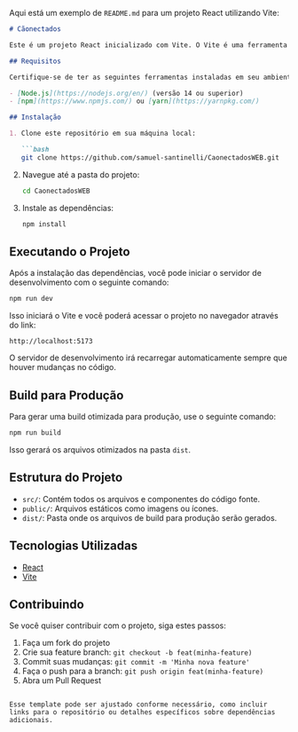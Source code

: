 Aqui está um exemplo de `README.md` para um projeto React utilizando Vite:

```markdown
# Cãonectados

Este é um projeto React inicializado com Vite. O Vite é uma ferramenta de construção rápida para projetos web, que oferece uma excelente experiência de desenvolvimento.

## Requisitos

Certifique-se de ter as seguintes ferramentas instaladas em seu ambiente:

- [Node.js](https://nodejs.org/en/) (versão 14 ou superior)
- [npm](https://www.npmjs.com/) ou [yarn](https://yarnpkg.com/)

## Instalação

1. Clone este repositório em sua máquina local:

   ```bash
   git clone https://github.com/samuel-santinelli/CaonectadosWEB.git
   ```

2. Navegue até a pasta do projeto:

   ```bash
   cd CaonectadosWEB
   ```

3. Instale as dependências:

   ```bash
   npm install
   ```

## Executando o Projeto

Após a instalação das dependências, você pode iniciar o servidor de desenvolvimento com o seguinte comando:

```bash
npm run dev
```

Isso iniciará o Vite e você poderá acessar o projeto no navegador através do link:

```
http://localhost:5173
```

O servidor de desenvolvimento irá recarregar automaticamente sempre que houver mudanças no código.

## Build para Produção

Para gerar uma build otimizada para produção, use o seguinte comando:

```bash
npm run build
```

Isso gerará os arquivos otimizados na pasta `dist`.

## Estrutura do Projeto

- `src/`: Contém todos os arquivos e componentes do código fonte.
- `public/`: Arquivos estáticos como imagens ou ícones.
- `dist/`: Pasta onde os arquivos de build para produção serão gerados.

## Tecnologias Utilizadas

- [React](https://reactjs.org/)
- [Vite](https://vitejs.dev/)

## Contribuindo

Se você quiser contribuir com o projeto, siga estes passos:

1. Faça um fork do projeto
2. Crie sua feature branch: `git checkout -b feat(minha-feature)`
3. Commit suas mudanças: `git commit -m 'Minha nova feature'`
4. Faça o push para a branch: `git push origin feat(minha-feature)`
5. Abra um Pull Request


```

Esse template pode ser ajustado conforme necessário, como incluir links para o repositório ou detalhes específicos sobre dependências adicionais.